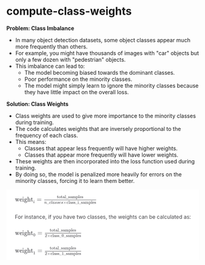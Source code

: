 # compute-class-weights
**Problem: Class Imbalance**
- In many object detection datasets, some object classes appear much more frequently than others.
- For example, you might have thousands of images with "car" objects but only a few dozen with "pedestrian" objects.
- This imbalance can lead to:
  - The model becoming biased towards the dominant classes.
  - Poor performance on the minority classes.
  - The model might simply learn to ignore the minority classes because they have little impact on the overall loss.

**Solution: Class Weights**
- Class weights are used to give more importance to the minority classes during training.
- The code calculates weights that are inversely proportional to the frequency of each class.
- This means:
  - Classes that appear less frequently will have higher weights.
  - Classes that appear more frequently will have lower weights.
- These weights are then incorporated into the loss function used during training.
- By doing so, the model is penalized more heavily for errors on the minority classes, forcing it to learn them better.

![Compute Class Weights](./images/01-compute-class-weights.png)

